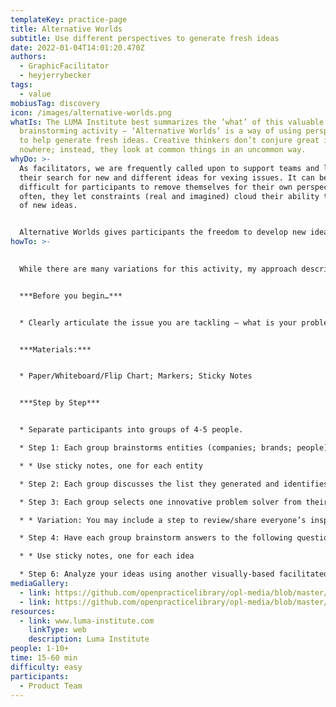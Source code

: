 ```yaml
---
templateKey: practice-page
title: Alternative Worlds
subtitle: Use different perspectives to generate fresh ideas
date: 2022-01-04T14:01:20.470Z
authors:
  - GraphicFacilitator
  - heyjerrybecker
tags:
  - value
mobiusTag: discovery
icon: /images/alternative-worlds.png
whatIs: The LUMA Institute best summarizes the ‘what’ of this valuable
  brainstorming activity – ‘Alternative Worlds’ is a way of using perspectives
  to help generate fresh ideas. Creative thinkers don’t conjure great ideas from
  nowhere; instead, they look at common things in an uncommon way.
whyDo: >-
  As facilitators, we are frequently called upon to support teams and leaders in
  their search for new and different ideas for vexing issues. It can be
  difficult for participants to remove themselves for their own perspectives –
  often, they let constraints (real and imagined) cloud their ability to think
  of new ideas.


  Alternative Worlds gives participants the freedom to develop new ideas.
howTo: >-
  

  While there are many variations for this activity, my approach described below has worked the best for me.


  ***Before you begin…***


  * Clearly articulate the issue you are tackling – what is your problem statement?


  ***Materials:***


  * Paper/Whiteboard/Flip Chart; Markers; Sticky Notes


  ***Step by Step***


  * Separate participants into groups of 4-5 people.

  * Step 1: Each group brainstorms entities (companies; brands; people) that represent innovative problem solvers.

  * * Use sticky notes, one for each entity

  * Step 2: Each group discusses the list they generated and identifies the entities known to everyone in the group.

  * Step 3: Each group selects one innovative problem solver from their list.

  * * Variation: You may include a step to review/share everyone’s inspirations to ensure no two groups use the same inspiration.

  * Step 4: Have each group brainstorm answers to the following question: How would \_\_\_\_\_\_\_\_ solve our problem statement?

  * * Use sticky notes, one for each idea

  * Step 6: Analyze your ideas using another visually-based facilitated group process
mediaGallery:
  - link: https://github.com/openpracticelibrary/opl-media/blob/master/Alternative%20Worlds.png?raw=true
  - link: https://github.com/openpracticelibrary/opl-media/blob/master/Alternative%20Worlds%202.png?raw=true
resources:
  - link: www.luma-institute.com
    linkType: web
    description: Luma Institute
people: 1-10+
time: 15-60 min
difficulty: easy
participants:
  - Product Team
---
```

